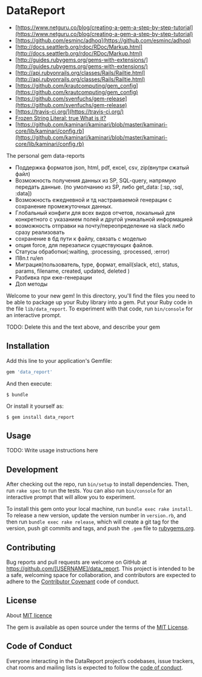 # DataReport
* [https://www.netguru.co/blog/creating-a-gem-a-step-by-step-tutorial](https://www.netguru.co/blog/creating-a-gem-a-step-by-step-tutorial)
* [https://github.com/esminc/adhoq](https://github.com/esminc/adhoq)
* [http://docs.seattlerb.org/rdoc/RDoc/Markup.html](http://docs.seattlerb.org/rdoc/RDoc/Markup.html)
* [http://guides.rubygems.org/gems-with-extensions/](http://guides.rubygems.org/gems-with-extensions/)
* [http://api.rubyonrails.org/classes/Rails/Railtie.html](http://api.rubyonrails.org/classes/Rails/Railtie.html)
* [https://github.com/krautcomputing/gem_config](https://github.com/krautcomputing/gem_config)
* [https://github.com/svenfuchs/gem-release](https://github.com/svenfuchs/gem-release)
* [https://travis-ci.org/](https://travis-ci.org/)
* [Frozen String Literal: true What is it?](https://freelancing-gods.com/2017/07/27/friendly-frozen-string-literals.html)
* [https://github.com/kaminari/kaminari/blob/master/kaminari-core/lib/kaminari/config.rb](https://github.com/kaminari/kaminari/blob/master/kaminari-core/lib/kaminari/config.rb)

The personal gem data-reports
* Поддержка форматов json, html, pdf, excel, csv, zip(внутри сжатый файл)
* Возможность получения данных из SP, SQL-query, напрямую передать данные. (по умолчанию из SP, либо get_data: [:sp, :sql, :data])
* Возможность ежедневной и тд настраиваемой генерации с сохранение промежуточных данных.
* Глобальный конфиги для всех видов отчетов, локальный для конкретного с указанием полей и другой уникальной информацией
* возможность отправки на почту/переопределение на slack либо сразу реализовать
* сохранение в бд пути к файлу, связать с моделью
* опция force, для перезаписи существующих файлов.
* Статусы обработки(:waiting, :processing, :processed, :error) 
* I18n.t ru/en
* Миграция(пользователь, type, формат, email(slack, etc), status, params, filename, created,  updated, deleted )
* Разбивка при еже-генерации
* Доп методы

Welcome to your new gem! In this directory, you'll find the files you need to be able to package up your Ruby library into a gem. Put your Ruby code in the file `lib/data_report`. To experiment with that code, run `bin/console` for an interactive prompt.

TODO: Delete this and the text above, and describe your gem

## Installation

Add this line to your application's Gemfile:

```ruby
gem 'data_report'
```

And then execute:

    $ bundle

Or install it yourself as:

    $ gem install data_report

## Usage

TODO: Write usage instructions here

## Development

After checking out the repo, run `bin/setup` to install dependencies. Then, run `rake spec` to run the tests. You can also run `bin/console` for an interactive prompt that will allow you to experiment.

To install this gem onto your local machine, run `bundle exec rake install`. To release a new version, update the version number in `version.rb`, and then run `bundle exec rake release`, which will create a git tag for the version, push git commits and tags, and push the `.gem` file to [rubygems.org](https://rubygems.org).

## Contributing

Bug reports and pull requests are welcome on GitHub at https://github.com/[USERNAME]/data_report. This project is intended to be a safe, welcoming space for collaboration, and contributors are expected to adhere to the [Contributor Covenant](http://contributor-covenant.org) code of conduct.

## License
About [MIT licence](https://choosealicense.com/licenses/mit/)

The gem is available as open source under the terms of the [MIT License](http://opensource.org/licenses/MIT).

## Code of Conduct

Everyone interacting in the DataReport project’s codebases, issue trackers, chat rooms and mailing lists is expected to follow the [code of conduct](https://github.com/[USERNAME]/data_report/blob/master/CODE_OF_CONDUCT.md).
